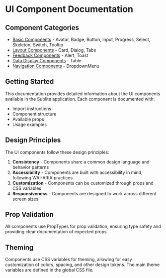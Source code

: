 # UI Component Documentation

## Component Categories

- [Basic Components](./basic.md) - Avatar, Badge, Button, Input, Progress, Select, Skeleton, Switch, Tooltip
- [Layout Components](./layout.md) - Card, Dialog, Tabs
- [Feedback Components](./feedback.md) - Alert, Toast
- [Data Display Components](./data-display.md) - Table
- [Navigation Components](./navigation.md) - DropdownMenu

## Getting Started

This documentation provides detailed information about the UI components available in the Sublite application. Each component is documented with:

- Import instructions
- Component structure
- Available props
- Usage examples

## Design Principles

The UI components follow these design principles:

1. **Consistency** - Components share a common design language and behavior patterns
2. **Accessibility** - Components are built with accessibility in mind, following WAI-ARIA practices
3. **Customization** - Components can be customized through props and CSS variables
4. **Responsiveness** - Components are designed to work across different screen sizes

## Prop Validation

All components use PropTypes for prop validation, ensuring type safety and providing clear documentation of expected props.

## Theming

Components use CSS variables for theming, allowing for easy customization of colors, spacing, and other design tokens. The main theme variables are defined in the global CSS file.